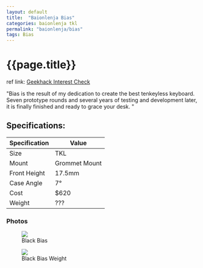 ```yaml
---
layout: default
title:  "Baionlenja Bias"
categories: baionlenja tkl
permalink: "baionlenja/bias"
tags: Bias
---
```

# {{page.title}}

ref link: [Geekhack Interest Check](https://geekhack.org/index.php?topic=115157.0)

"Bias is the result of my dedication to create the best tenkeyless keyboard. Seven prototype rounds and several years of testing and development later, it is finally finished and ready to grace your desk.
"

## Specifications:

| Specification | Value |
|---|---|
| Size | TKL |
| Mount | Grommet Mount |
| Front Height | 17.5mm |
| Case Angle | 7° |
| Cost | $620 |
| Weight | ??? |

### Photos
<figure>
  <img src="{{ 'assets/images/baionlenja/bias/bias-black-oblivion.png' | relative_url }}">
  <figcaption>Black Bias</figcaption>
</figure>

<figure>
  <img src="{{ 'assets/images/baionlenja/bias/bias-black.png' | relative_url }}">
  <figcaption>Black Bias Weight</figcaption>
</figure>

